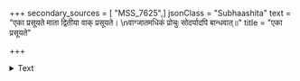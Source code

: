 +++
secondary_sources = [ "MSS_7625",]
jsonClass = "Subhaashita"
text = "एका प्रसूयते माता द्वितीया वाक् प्रसूयते।  \nवाग्जातमधिकं प्रोचुः सोदर्यादपि बान्धवात्॥"
title = "एका प्रसूयते"

+++

<details><summary>Text</summary>

एका प्रसूयते माता द्वितीया वाक् प्रसूयते।  
वाग्जातमधिकं प्रोचुः सोदर्यादपि बान्धवात्॥
</details>
